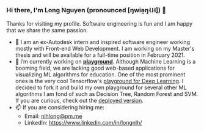 ### Hi there, I'm Long Nguyen (pronounced \[ŋwiə̯ŋ˧˩˧\]) 👋
Thanks for visiting my profile. Software engineering is fun and I am happy that we share the same passion.

- 🐶 I am an ex-Autodesk intern and inspired software engineer working mostly with Front-end Web Development. I am working on my Master's thesis and will be available for a full-time position in February 2021.
- 🔭 I’m currently working on [**playground**](https://github.com/nlhlong01/playground). Although Machine Learning is a booming field, we are lacking good web-based applications for visualizing ML algorithms for education. One of the most prominent ones is the very cool Tensorflow's [playground for Deep Learning](https://playground.tensorflow.org/). I decided to fork it and build my own playground for several other ML algorithms I am fond of such as Decision Tree, Random Forest and SVM. If you are curious, check out the [deployed version](https://nlhlong01.github.io/playground).
- 📫 If you are considering hiring me:
  - Email: nlhlong@pm.me
  - LinkedIn: https://www.linkedin.com/in/longnlh/

